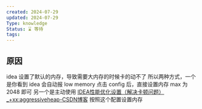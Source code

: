 ```yaml
---
created: 2024-07-29
updated: 2024-07-29
Type: knowledge
Status: ⌛️ 等待
tags:
---
```

## 原因

idea 设置了默认的内存，导致需要大内存的时候卡的动不了
所以两种方式，一个是你看到 idea 会自动报 low memory 点击 config 后，直接设置内存 max 为 2048 即可
另一个是主动使用
[IDEA性能优化设置（解决卡顿问题）\_+xx:aggressiveheap-CSDN博客](https://blog.csdn.net/qq_35760825/article/details/123325533)
按照这个配置设置内存